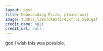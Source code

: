 ```yaml
---
layout: post
title: Downloading Pizza, please wait
image: tumblr_lz8m7cFB5t1r83xfro1_500.gif
credit_name: null
credit_url: null
---
```


god I wish this was possible.

